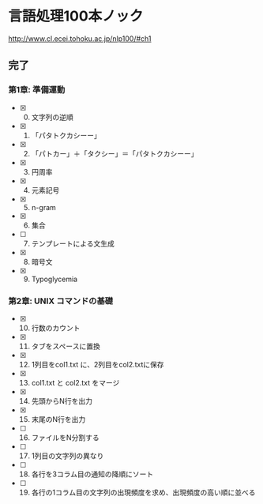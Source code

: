 # 言語処理100本ノック

http://www.cl.ecei.tohoku.ac.jp/nlp100/#ch1


## 完了

### 第1章: 準備運動

- [x] 00. 文字列の逆順
- [x] 01. 「パタトクカシーー」
- [x] 02. 「パトカー」＋「タクシー」＝「パタトクカシーー」
- [x] 03. 円周率
- [x] 04. 元素記号
- [x] 05. n-gram
- [x] 06. 集合
- [ ] 07. テンプレートによる文生成
- [x] 08. 暗号文
- [x] 09. Typoglycemia

### 第2章: UNIX コマンドの基礎

- [x] 10. 行数のカウント
- [x] 11. タブをスペースに置換
- [x] 12. 1列目をcol1.txt に、2列目をcol2.txtに保存
- [x] 13. col1.txt と col2.txt をマージ
- [x] 14. 先頭からN行を出力
- [x] 15. 末尾のN行を出力
- [ ] 16. ファイルをN分割する
- [ ] 17. 1列目の文字列の異なり
- [ ] 18. 各行を3コラム目の通知の降順にソート
- [ ] 19. 各行の1コラム目の文字列の出現頻度を求め、出現頻度の高い順に並べる
